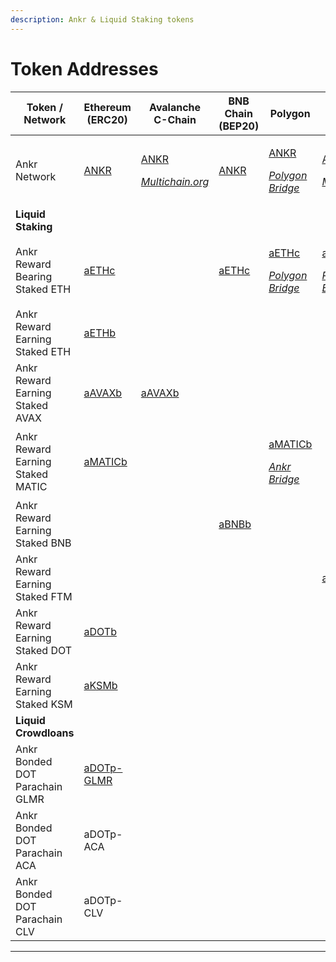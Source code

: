 ```yaml
---
description: Ankr & Liquid Staking tokens
---
```


# Token Addresses

| Token / Network                  | Ethereum (ERC20)                                                                             | Avalanche C-Chain                                                                                                                                                                              | BNB Chain (BEP20)                                                                      | Polygon                                                                                                                                                                                                       | Fantom                                                                                                                                                                                                        |   |
| -------------------------------- | -------------------------------------------------------------------------------------------- | ---------------------------------------------------------------------------------------------------------------------------------------------------------------------------------------------- | -------------------------------------------------------------------------------------- | ------------------------------------------------------------------------------------------------------------------------------------------------------------------------------------------------------------- | ------------------------------------------------------------------------------------------------------------------------------------------------------------------------------------------------------------- | - |
| Ankr Network                     | [ANKR](https://etherscan.io/token/0x8290333cef9e6d528dd5618fb97a76f268f3edd4#balances)       | <p><a href="https://snowtrace.io/token/0x20cf1b6e9d856321ed4686877cf4538f2c84b4de#balances">ANKR</a> </p><p><em></em><a href="https://multichain.org"><em>Multichain.org</em></a><em></em></p> | [ANKR](https://bscscan.com/token/0xf307910a4c7bbc79691fd374889b36d8531b08e3#balances)  | <p><a href="https://polygonscan.com/token/0x101a023270368c0d50bffb62780f4afd4ea79c35#balances">ANKR</a> </p><p><em></em><a href="https://wallet.polygon.technology"><em>Polygon Bridge</em></a><em></em></p>  | <p><a href="https://ftmscan.com/token/0x0615dbba33fe61a31c7ed131bda6655ed76748b1#balances">ANKR</a></p><p><em></em><a href="https://multichain.org"><em>Multichain.org</em></a><em></em></p>                  |   |
| **Liquid Staking**               |                                                                                              |                                                                                                                                                                                                |                                                                                        |                                                                                                                                                                                                               |                                                                                                                                                                                                               |   |
| Ankr Reward Bearing Staked ETH   | [aETHc](https://etherscan.io/token/0xE95A203B1a91a908F9B9CE46459d101078c2c3cb#balances)      |                                                                                                                                                                                                | [aETHc](https://bscscan.com/token/0x973616ff3b9d8f88411c5b4e6f928ee541e4d01f#balances) | <p><a href="https://polygonscan.com/token/0x101a023270368c0d50bffb62780f4afd4ea79c35#balances">aETHc</a> </p><p><em></em><a href="https://wallet.polygon.technology"><em>Polygon Bridge</em></a><em></em></p> | <p><a href="https://polygonscan.com/token/0x101a023270368c0d50bffb62780f4afd4ea79c35#balances">aETHc</a> </p><p><em></em><a href="https://wallet.polygon.technology"><em>Polygon Bridge</em></a><em></em></p> |   |
| Ankr Reward Earning Staked ETH   | [aETHb](https://etherscan.io/token/0xd01ef7c0a5d8c432fc2d1a85c66cf2327362e5c6#balances)      |                                                                                                                                                                                                |                                                                                        |                                                                                                                                                                                                               |                                                                                                                                                                                                               |   |
| Ankr Reward Earning Staked AVAX  | [aAVAXb](https://etherscan.io/token/0x30176cecb6dbf0869d59493142925a0287b12216#balances)     | [aAVAXb](https://snowtrace.io/token/0x6C6f910A79639dcC94b4feEF59Ff507c2E843929#balances)                                                                                                       |                                                                                        |                                                                                                                                                                                                               |                                                                                                                                                                                                               |   |
| Ankr Reward Earning Staked MATIC | [aMATICb](https://etherscan.io/token/0x99534ef705df1fff4e4bd7bbaaf9b0dff038ebfe#balances)    |                                                                                                                                                                                                |                                                                                        | <p><a href="https://polygonscan.com/token/0x03A97594aA5ecE130E2E956fc0cEd2fea8ED8989">aMATICb</a></p><p><em></em><a href="https://www.ankr.com/earn/bridge/"><em>Ankr Bridge</em></a><em></em></p>            |                                                                                                                                                                                                               |   |
| Ankr Reward Earning Staked BNB   |                                                                                              |                                                                                                                                                                                                | [aBNBb](https://bscscan.com/token/0xBb1Aa6e59E5163D8722a122cd66EBA614b59df0d#balances) |                                                                                                                                                                                                               |                                                                                                                                                                                                               |   |
| Ankr Reward Earning Staked FTM   |                                                                                              |                                                                                                                                                                                                |                                                                                        |                                                                                                                                                                                                               | [aFTMb](https://ftmscan.com/token/0xb42bf10ab9df82f9a47b86dd76eee4ba848d0fa2#balances)                                                                                                                        |   |
| Ankr Reward Earning Staked DOT   | [aDOTb](https://etherscan.io/token/0x5cc56c266143f29a5054b9ae07f3ac3513a7965e#balances)      |                                                                                                                                                                                                |                                                                                        |                                                                                                                                                                                                               |                                                                                                                                                                                                               |   |
| Ankr Reward Earning Staked KSM   | [aKSMb](https://etherscan.io/token/0x84da8e731172827fcb233b911678e2a82e27baf2#balances)      |                                                                                                                                                                                                |                                                                                        |                                                                                                                                                                                                               |                                                                                                                                                                                                               |   |
| **Liquid Crowdloans**            |                                                                                              |                                                                                                                                                                                                |                                                                                        |                                                                                                                                                                                                               |                                                                                                                                                                                                               |   |
| Ankr Bonded DOT Parachain GLMR   | [aDOTp-GLMR](https://etherscan.io/token/0xc6164272365951bd824a24502d26556526044eac#balances) |                                                                                                                                                                                                |                                                                                        |                                                                                                                                                                                                               |                                                                                                                                                                                                               |   |
| Ankr Bonded DOT Parachain ACA    | aDOTp-ACA                                                                                    |                                                                                                                                                                                                |                                                                                        |                                                                                                                                                                                                               |                                                                                                                                                                                                               |   |
| Ankr Bonded DOT Parachain CLV    | aDOTp-CLV                                                                                    |                                                                                                                                                                                                |                                                                                        |                                                                                                                                                                                                               |                                                                                                                                                                                                               |   |

****
